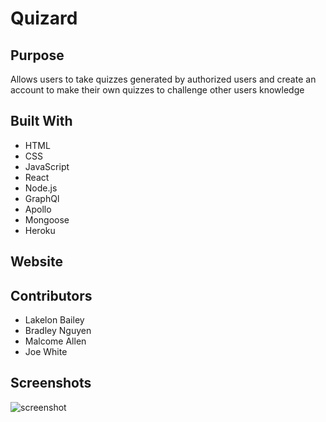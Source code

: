 # Quizard

## Purpose 
Allows users to take quizzes generated by authorized users and create an account to make their own quizzes to challenge other users knowledge

## Built With
* HTML
* CSS
* JavaScript
* React
* Node.js
* GraphQl
* Apollo
* Mongoose
* Heroku

## Website


## Contributors
* Lakelon Bailey
* Bradley Nguyen
* Malcome Allen 
* Joe White

## Screenshots
![screenshot]() 